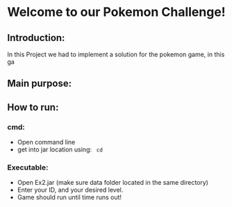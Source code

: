# Welcome to our Pokemon Challenge!
## Introduction: 
In this Project we had to implement a solution for the pokemon game, in this ga
## Main purpose:

## How to run:
### cmd:
* Open command line
* get into jar location using: <code> cd </code>
### Executable:
* Open Ex2.jar (make sure data folder located in the same directory)
* Enter your ID, and your desired level.
* Game should run until time runs out!
